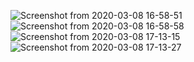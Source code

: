 ![Screenshot from 2020-03-08 16-58-51](https://user-images.githubusercontent.com/53754127/76162248-e2063100-6161-11ea-9053-57cd29b8f699.png)
![Screenshot from 2020-03-08 16-58-58](https://user-images.githubusercontent.com/53754127/76162317-a029ba80-6162-11ea-8f96-7d1f945cf3b5.png)
![Screenshot from 2020-03-08 17-13-15](https://user-images.githubusercontent.com/53754127/76162353-eed75480-6162-11ea-85d0-f8fc425c310e.png)
![Screenshot from 2020-03-08 17-13-27](https://user-images.githubusercontent.com/53754127/76162376-247c3d80-6163-11ea-82d1-a7b492e7d1d8.png)
